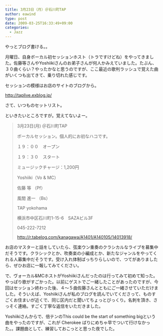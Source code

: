 ```yaml
---
title: 3月23日（月）＠石川町TAP
author: eawind
type: post
date: 2009-03-25T16:33:49+09:00
categories:
  - Jazz
---
```

やっとブログ書ける。。

月曜日、自身ボーカル初セッションホスト（トラですけどね）をやってきました。佐藤等さんやYoshiikiさんのお弟子さんが何人かみえていました。たぶん、３０曲くらい？やったかなと思うのですが、ここ最近の歌判ラッシュで覚えた曲がいくつも出てきて、乗り切れた感じです。

セッションの模様はお店のサイトのブログから。

http://taplive.exblog.jp/

さて、いつものセットリスト。

といきたいところですが。覚えてないよー。

> 3月23日(月) ＠石川町TAP
>
> ボーカルセッション。個人的にお初なハコです。
>
> １９：００　オープン
>   
> １９：３０　スタート
>   
> ミュージックチャージ：1,200円
>
> Yoshiiki（Vo & MC）
>   
> 佐藤 等 （Pf）
>   
> 風間 進一 （Bs）
>
> TAP yokohama
>   
> 横浜市中区石川町1-15-6　SAZAビル3F
>   
> 045-222-7212
>   
> http://r.tabelog.com/kanagawa/A1401/A140105/14013918/

お店のマスターと話をしていたら、弦楽ウン重奏のクラシカルなライブを募集中だそうです。クラシックとか、吹奏楽の小編成とか、新たなジャンルをやってくれる人募集中だそうです。受け入れ体制ばっちりらしいので、つてがありましたら、ぜひお店に一報してみてください。

で、ヴォーカル&MCホストがYoshiikiさんだったのは行ってみて初めて知った。やっぱり歌がすごかった。以前にゲストでご一緒したことがあったのですが、今回はセッション終わった後、４〜５曲佐藤さんとともにご一緒させていただけました。そういえば、Yoshiikiさんが私のブログを読んでいてくださって、ものすごくお住まいが近くで、同じ区内だと聞いてちょっとびっくり。名刺を頂き、さっそく連絡。すごく丁寧な返信をいただきました。

Yoshiikiさんからで、倍テンのThis could be the start of something bigという曲をやったのですが、これが Cherokee ばりにめちゃ早でついて行けなかった。。課題曲として、練習しておこっとと思った夜でした。
